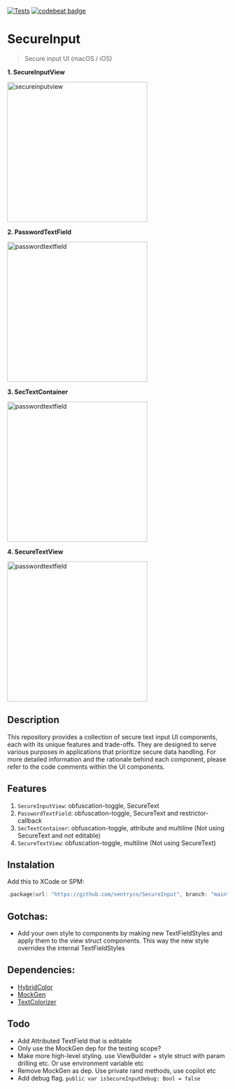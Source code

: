 [![Tests](https://github.com/sentryco/SecureInput/actions/workflows/Tests.yml/badge.svg)](https://github.com/sentryco/SecureInput/actions/workflows/Tests.yml)
[![codebeat badge](https://codebeat.co/badges/2a87ea47-ffe8-4147-abdd-1d12a1fda9c5)](https://codebeat.co/projects/github-com-sentryco-secureinput-main)

# SecureInput

> Secure input UI (macOS / iOS)

**1. SecureInputView**    

<img width="320" alt="secureinputview" src="https://s1.gifyu.com/images/SOJ0b.gif">

**2. PasswordTextField**  

<img width="320" alt="passwordtextfield" src="https://s1.gifyu.com/images/SOJ02.gif">

**3. SecTextContainer**  

<img width="320" alt="passwordtextfield" src="https://s11.gifyu.com/images/SOJ0K.gif">

**4. SecureTextView**  

<img width="320" alt="passwordtextfield" src="https://s1.gifyu.com/images/SOJ0H.gif">

## Description

This repository provides a collection of secure text input UI components, each with its unique features and trade-offs. They are designed to serve various purposes in applications that prioritize secure data handling. For more detailed information and the rationale behind each component, please refer to the code comments within the UI components.

## Features

1. `SecureInputView`: obfuscation-toggle, SecureText
2. `PasswordTextField`: obfuscation-toggle, SecureText and restrictor-callback
3. `SecTextContainer`: obfuscation-toggle, attribute and multiline (Not using SecureText and not editable)
4. `SecureTextView`: obfuscation-toggle, multiline (Not using SecureText)

## Instalation

Add this to XCode or SPM:

```swift
.package(url: "https://github.com/sentryco/SecureInput", branch: "main")
```

## Gotchas:
- Add your own style to components by making new TextFieldStyles and apply them to the view struct components. This way the new style overrides the internal TextFieldStyles

## Dependencies:
- [HybridColor](https://github.com/sentryco/HybridColor)
- [MockGen](https://github.com/sentryco/MockGen)
- [TextColorizer](https://github.com/sentryco/TextColorizer)

## Todo
- Add Attributed TextField that is editable
- Only use the MockGen dep for the testing scope?
- Make more high-level styling. use ViewBuilder + style struct with param drilling etc. Or use environment variable etc
- Remove MockGen as dep. Use private rand methods, use copilot etc
- Add debug flag. `public var isSecureInputDebug: Bool = false`
